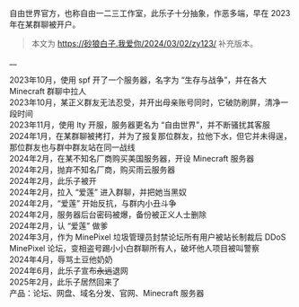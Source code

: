 自由世界官方，也称自由一二三工作室，此乐子十分抽象，作恶多端，早在 2023 年在某群聊被开户。  

> 本文为 https://砂狼白子.我爱你/2024/03/02/zy123/ 补充版本。

__

2023年10月，使用 spf 开了一个服务器，名字为 “生存与战争”，并在各大 Minecraft 群聊中拉人  
2023年10月，某正义群友无法忍受，并开出母亲账号同时，它破防刷屏，清净一段时间  
2023年11月，使用 lty 开服，服务器更名为 “自由世界”，并不断骚扰其客服  
2024年1月，在某群聊被拷打，并为了报复那位群友，拉他下水，但它并未得逞，那位群友也与群中群友站在同一战线  
2024年2月，在某不知名厂商购买美国服务器，开设 Minecraft 服务器  
2024年2月，抛弃不知名厂商，购买雨云服务器  
2024年2月，此乐子被开  
2024年2月，拉入 “爱莲” 进入群聊，并把她当黑奴  
2024年2月，“爱莲” 开始反抗，与群内小丑斗争  
2024年2月，服务器后台密码被爆，备份被正义人士删除  
2024年2月，认 “爱莲” 做爹  
2024年3月，作为 MinePixel 垃圾管理员封禁论坛所有用户被站长制裁后 DDoS MinePixel 论坛，变相盗号踢小小白群聊所有人，破坏他人项目被叫警察  
2024年4月，辱骂土豆他奶奶  
2024年6月，此乐子宣布~~永远~~退网  
2025年2月，此乐子居然回来了  
产品：论坛、网盘、域名分发、官网、Minecraft 服务器  
